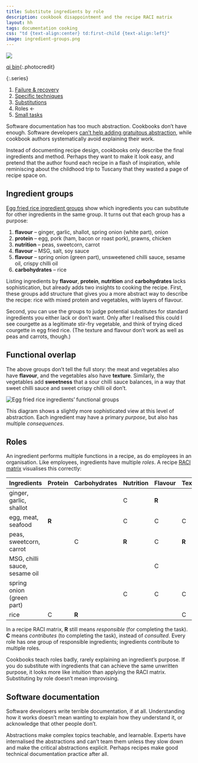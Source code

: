 ```yaml
---
title: Substitute ingredients by role
description: cookbook disappointment and the recipe RACI matrix
layout: hh
tags: documentation cooking
css: "td {text-align:center} td:first-child {text-align:left}"
image: ingredient-groups.png
---
```


![](ingredients.webp)

[qi bin](https://unsplash.com/photos/IIzny_Qgw-g){:.photocredit}

{:.series}
1. [Failure & recovery](document-failure)
2. [Specific techniques](document-techniques)
3. [Substitutions](document-substitutions)
4. Roles ←
5. [Small tasks](document-small-tasks)

Software documentation has too much abstraction.
Cookbooks don’t have enough.
Software developers 
[can’t help adding gratuitous abstraction](https://en.wikipedia.org/wiki/Fundamental_theorem_of_software_engineering),
while cookbook authors systematically avoid explaining their work.

Instead of documenting recipe design, cookbooks only describe the final ingredients and method.
Perhaps they want to make it look easy,
and pretend that the author found each recipe in a flash of inspiration,
while reminiscing about the childhood trip to Tuscany that they wasted a page of recipe space on.

## Ingredient groups

[Egg fried rice ingredient groups](document-substitutions#substitutions)
show which ingredients you can substitute for other ingredients in the same group.
It turns out that each group has a purpose:

1. **flavour** – ginger, garlic, shallot, spring onion (white part), onion
2. **protein** – egg, pork (ham, bacon or roast pork), prawns, chicken
3. **nutrition** – peas, sweetcorn, carrot
4. **flavour** – MSG, salt, soy sauce
5. **flavour** – spring onion (green part), unsweetened chilli sauce, sesame oil, crispy chilli oil
6. **carbohydrates** – rice

Listing ingredients by **flavour**, **protein**, **nutrition** and **carbohydrates**
lacks sophistication, but already adds two insights to cooking the recipe.
First, these groups add structure that gives you a more abstract way to describe the recipe:
rice with mixed protein and vegetables, with layers of flavour.

Second, you can use the groups to judge potential substitutes for standard ingredients you either lack or don’t want.
Only after I realised this could I see courgette as a legitimate stir-fry vegetable,
and think of trying diced courgette in egg fried rice.
(The texture and flavour don’t work as well as peas and carrots, though.)

## Functional overlap

The above groups don’t tell the full story: the meat and vegetables also have **flavour**,
and the vegetables also have **texture**.
Similarly, the vegetables add **sweetness** that a sour chilli sauce balances,
in a way that sweet chilli sauce and sweet crispy chilli oil don’t.

![Egg fried rice ingredients’ functional groups](ingredient-groups.png)

This diagram shows a slightly more sophisticated view at this level of abstraction.
Each ingredient may have a primary _purpose_, but also has multiple _consequences_.

## Roles

An ingredient performs multiple functions in a recipe, as do employees in an organisation.
Like employees, ingredients have multiple _roles_.
A recipe [RACI matrix](https://en.wikipedia.org/wiki/Responsibility_assignment_matrix)
visualises this correctly:

| Ingredients | Protein | Carbohydrates | Nutrition | Flavour | Texture |
| ----------- | ------- | ------------- | --------- | ------- | ------- |
| ginger, garlic, shallot |  |  | C | **R** |  |
| egg, meat, seafood | **R** |  | C | C | C |
| peas, sweetcorn, carrot |  | C | **R** | C | **R** |
| MSG, chilli sauce, sesame oil |  |  |  | C |  |
| spring onion (green part) |  |  | C | C | C |
| rice | C | **R** |  |  | C |

In a recipe RACI matrix, **R** still means _responsible_ (for completing the task).
**C** means _contributes_ (to completing the task), instead of _consulted_.
Every role has one group of responsible ingredients; ingredients contribute to multiple roles.

Cookbooks teach roles badly, rarely explaining an ingredient’s purpose.
If you do substitute with ingredients that can achieve the same unwritten purpose,
it looks more like intuition than applying the RACI matrix.
Substituting by role doesn’t mean improvising.

## Software documentation

Software developers write terrible documentation, if at all.
Understanding how it works doesn’t mean wanting to explain how they understand it, or acknowledge that other people don’t.

Abstractions make complex topics teachable, and learnable.
Experts have internalised the abstractions and can’t team them unless they slow down and make the critical abstractions explicit.
Perhaps recipes make good technical documentation practice after all.
